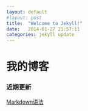 ```yaml
---
layout: default
#layout: post
title:  "Welcome to Jekyll!"
date:   2014-01-27 21:57:11
categories: jekyll update
---
```


# 我的博客

### 近期更新
[Markdown语法](/语言类/Markdown语法.html)
